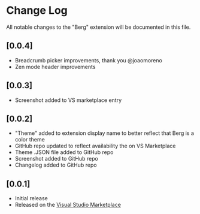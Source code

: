 # Change Log

All notable changes to the "Berg" extension will be documented in this file.

## [0.0.4]

- Breadcrumb picker improvements, thank you @joaomoreno
- Zen mode header improvements

## [0.0.3]

- Screenshot added to VS marketplace entry

## [0.0.2]

- "Theme" added to extension display name to better reflect that Berg is a color theme
- GitHub repo updated to reflect availability the on VS Marketplace
- Theme .JSON file added to GitHub repo
- Screenshot added to GitHub repo
- Changelog added to GitHub repo

## [0.0.1]

- Initial release
- Released on the [Visual Studio Marketplace](https://marketplace.visualstudio.com/items?itemName=teehausamberg.berg)